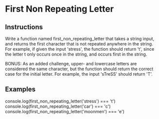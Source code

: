 # First Non Repeating Letter

## Instructions

Write a function named first_non_repeating_letter that takes a string input, and returns the first character that is not repeated anywhere in the string.
For example, if given the input 'stress', the function should return 't', since the letter t only occurs once in the string, and occurs first in the string.

BONUS: As an added challenge, upper- and lowercase letters are considered the same character, but the function should return the correct case for the initial letter. For example, the input 'sTreSS' should return 'T'.

## Examples

console.log(first_non_repeating_letter('stress') === 't')
console.log(first_non_repeating_letter('car') === 'c')
console.log(first_non_repeating_letter('moonmen') === 'e')
